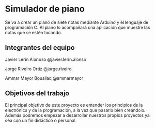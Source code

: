 # **Simulador de piano**

Se va a crear un piano de siete notas mediante Arduino y el lenguaje de programación C. Al piano lo acompañará una aplicación que muestre las notas que se estén tocando.

## Integrantes del equipo

Javier Lerín Alonoso @javier.lerin.alonso

Jorge Riveiro Ortiz @jorge.riveiro

Ammar Mayor Bouallaq @ammarmayor

## Objetivos del trabajo

El principal objetivo de este proyecto es entender los principios de la electrónica y de la programación, a la vez que pasarlo bien creándolo.
Además podremos empezar a desarrollar nuestros propios proyectos ya sea con un fin didáctico o personal.

